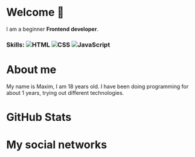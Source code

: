 # Welcome :wave:

I am a beginner **Frontend developer**.<br>
### Skills: ![HTML](https://img.shields.io/badge/-HTML-black?style=flat-square&logo=HTML) ![CSS](https://img.shields.io/badge/-CSS-black?style=flat-square&logo=CSS) ![JavaScript](https://img.shields.io/badge/-JavaScript-black?style=flat-square&logo=JavaScript)



# About me

My name is Maxim, I am 18 years old. I have been doing programming for about 1 years, trying out different technologies.

# GitHub Stats

# My social networks
